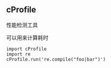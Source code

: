 ## cProfile

性能检测工具

可以用来计算耗时

```
import cProfile
import re
cProfile.run('re.compile("foo|bar")')
```

